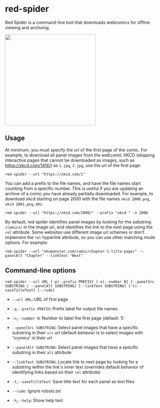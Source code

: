 # red-spider
Red Spider is a command-line tool that downloads webcomics for offline viewing and archiving.

<img src="https://imgs.xkcd.com/comics/red_spiders_small.jpg" width="300">

## Usage

At minimum, you must specify the url of the first page of the comic.
For example, to download all panel images from the webcomic XKCD (skipping interactive pages that cannot be downloaded as images, such as https://xkcd.com/1416/) as `1.jpg`, `2.jpg`,
use the url of the first page:

```
red-spider --url "https://xkcd.com/1"
```

You can add a prefix to the file names, and have the file names start counting from a specific number.
This is useful if you are updating an archive of a comic you have already partially downloaded.
For example, to download xkcd starting on page 2000 with the file names `xkcd 2000.png`, `xkcd 2001.png`, etc.

```
red-spider --url "https://xkcd.com/2000/" --prefix "xkcd " -n 2000
```

By default, red spider identifies panel images by looking for the substring `/comics/` in the image url, and identifies the link to the next page using the `rel` attribute.
Some websites use different image url schemes or don't implement the `rel` hyperlink attribute, so you can use other matching mode options. For example:

```
red-spider --url "ohumanstar.com/comic/chapter-1-title-page/" --panelAlt "Chapter" --linkText "Next"
```


## Command-line options
```
red-spider --url URL [-p|--prefix PREFIX] [-n|--number N] [--panelSrc SUBSTRING | --panelAlt SUBSTRING] [--linkText SUBSTRING] [-t|--saveTitleText] [--rude]
```

- `--url URL`: URL of first page

- `-p`,`--prefix PREFIX`: Prefix label for output file names

- `-n`,`--number N`: Number to label the first page (default: 1)

- `--panelSrc SUBSTRING`: Select panel images that have a specific substring in their `src` url (default behavior is to select images with '\comics\' in their url

- `--panelAlt SUBSTRING`: Select panel images that have a specific substring in their `alt` attribute

- `--linkText SUBSTRING`: Locate link to next page by looking for a substring within the link's inner text (overrides default behavior of identifying links based on their `rel` attribute)

- `-t`,`--saveTitleText`: Save title-text for each panel as text files

- `--rude`: Ignore robots.txt

- `-h`,`--help`: Show help text
